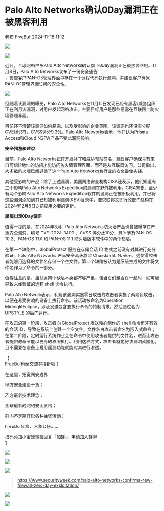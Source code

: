 #  Palo Alto Networks确认0Day漏洞正在被黑客利用   
老布  FreeBuf   2024-11-18 11:12  
  
![](https://mmbiz.qpic.cn/mmbiz_gif/oQ6bDiaGhdyoFWEgZIHic7sqnootFEuOic7RlQNGhKY6d2ZESG3WpiaTMRlD0z4xO6mQrTZjkWHCkMpO2QtCfUJH6g/640?wx_fmt=gif&from=appmsg&wxfrom=5&wx_lazy=1&tp=webp "")  
  
  
![](https://mmbiz.qpic.cn/mmbiz_jpg/qq5rfBadR39tmyyDlVsmZoccz4K8eSN6RPRgib1aj9AdQYhvDeoDlBUnia4k5gJX8icJUxKnH8wfaDny2tFiad8yuw/640?wx_fmt=jpeg&from=appmsg "")  
  
  
近日，全球网络巨头Palo Alto Networks确认旗下0Day漏洞正在被黑客利用。11月8日，Palo Alto Networks发布了一份安全通告  
，警告客户PAN-OS管理界面中存在一个远程代码执行漏洞，并建议客户确保PAN-OS管理界面访问的安全性。  
  
  
![](https://mmbiz.qpic.cn/mmbiz_jpg/qq5rfBadR39tmyyDlVsmZoccz4K8eSN6cHfohWMRZSkY8icEo6XAJ7QsGaGC2Dnia3076fNUJm4F5h7ibvq0ls6lw/640?wx_fmt=jpeg&from=appmsg "")  
  
  
但随着该漏洞的曝光，Palo Alto Networks在11月15日发现已经有黑客/威胁组织正在利用该漏洞，对用户发起网络攻击，主要目标用户是那些暴露在互联网上防火墙管理界面。  
  
  
目前还不清楚该漏洞如何暴露，以及受影响的企业范围。该漏洞也还没有分配CVE标识符，CVSS评分9.3分。Palo Alto Networks表示，他们认为Prisma Access和Cloud NGFW产品不受此漏洞影响。  
  
  
**安全措施和建议**  
  
  
  
目前，Palo Alto Networks正在开发补丁和威胁预防签名，建议客户确保只有来自可信IP地址的访问才能访问防火墙管理界面，而不是从互联网访问。公司指出，大多数防火墙已经遵循了这一Palo Alto Networks和行业的安全最佳实践。  
  
  
其他受影响的产品：除了上述漏洞，美国网络安全机构CISA还表示，他们知道有三个影响Palo Alto Networks Expedition的漏洞在野外被利用。CISA警告，至少有两个影响Palo Alto Networks Expedition软件的漏洞正在被积极利用，并已将这些漏洞添加到其已知被利用漏洞(KEV)目录中，要求联邦文职行政部门机构在2024年12月5日之前应用必要的更新。  
  
  
**屡屡出现0Day漏洞**  
  
  
  
值得一提的是，在2024年3月，Palo Alto Networks防火墙产品也曾被曝存在严重安全漏洞，编号 CVE-2024-3400 ，CVSS 评分达10分，具体涉及PAN-OS 10.2、PAN-OS 11.0 和 PAN-OS 11.1 防火墙版本软件中的两个缺陷。  
  
  
在第一个缺陷中，GlobalProtect 服务在存储会话 ID 格式之前没有对其进行充分验证。Palo Alto Networks 产品安全高级总监 Chandan B. N. 表示，这使得攻击者能够用选择的文件名存储一个空文件。第二个缺陷被认为是系统生成的文件将文件名作为了命令的一部分。  
  
  
值得注意的是，虽然这两个缺陷本身都不够严重，但当它们组合在一起时，就可能导致未经验证的远程 shell 命令执行。  
  
  
Palo Alto Network表示，利用该漏洞实施零日攻击的攻击者实施了两阶段攻击，以便在易受影响的设备上执行命令。该活动被命名为Operation MidnightEclipse，涉及发送包含要执行命令的特制请求，然后通过名为 UPSTYLE 的后门运行。  
  
  
在攻击的第一阶段，攻击者向 GlobalProtect 发送精心制作的 shell 命令而非有效的会话 ID，导致在系统上创建一个空文件，文件名由攻击者命名为嵌入式命令；在第二阶段，定时运行系统作业会在命令中使用攻击者提供的文件名，进而让攻击者提供的命令能以更高的权限执行。利用这种方式，攻击者就能将该漏洞武器化，且不需要在设备上启用遥测功能就能对其进行渗透。  
  
  
【  
FreeBuf粉丝交流群招新啦！  
  
在这里，拓宽网安边界  
  
甲方安全建设干货；  
  
乙方最新技术理念；  
  
全球最新的网络安全资讯；  
  
群内不定期开启各种抽奖活动；  
  
FreeBuf盲盒、大象公仔......  
  
扫码添加小蜜蜂微信回复「加群」，申请加入群聊  
】  
  
![](https://mmbiz.qpic.cn/mmbiz_jpg/qq5rfBadR3ich6ibqlfxbwaJlDyErKpzvETedBHPS9tGHfSKMCEZcuGq1U1mylY7pCEvJD9w60pWp7NzDjmM2BlQ/640?wx_fmt=other&wxfrom=5&wx_lazy=1&wx_co=1&retryload=2&tp=webp "")  
  
  
![](https://mmbiz.qpic.cn/mmbiz_png/oQ6bDiaGhdyodyXHMOVT6w8DobNKYuiaE7OzFMbpar0icHmzxjMvI2ACxFql4Wbu2CfOZeadq1WicJbib6FqTyxEx6Q/640?wx_fmt=other&wxfrom=5&wx_lazy=1&wx_co=1&tp=webp "")  
  
![](https://mmbiz.qpic.cn/mmbiz_png/qq5rfBadR3icEEJemUSFlfufMicpZeRJZJ61icYlLmBLDpdYEZ7nIzpGovpHjtxITB6ibiaC3R5hoibVkQsVLQfdK57w/640?wx_fmt=other&wxfrom=5&wx_lazy=1&wx_co=1&retryload=2&tp=webp "")  
> https://www.securityweek.com/palo-alto-networks-confirms-new-firewall-zero-day-exploitation/  
  
>   
>   
>   
>   
>   
>   
>   
>   
>   
>   
>   
>   
>   
>   
  
  
![](https://mmbiz.qpic.cn/mmbiz_png/qq5rfBadR3icEEJemUSFlfufMicpZeRJZJ7JfyOicficFrgrD4BHnIMtgCpBbsSUBsQ0N7pHC7YpU8BrZWWwMMghoQ/640?wx_fmt=other&wxfrom=5&wx_lazy=1&wx_co=1&tp=webp "")  
  
[](https://mp.weixin.qq.com/s?__biz=MjM5NjA0NjgyMA==&mid=2651302087&idx=1&sn=29d91904d6471c4b09f4e574ba18a9b2&chksm=bd1c3a4c8a6bb35aa4ddffc0f3e2e6dad475257be18f96f5150c4e948b492f32b1911a6ea435&token=21436342&lang=zh_CN&scene=21#wechat_redirect)  
  
[](https://mp.weixin.qq.com/s?__biz=MjM5NjA0NjgyMA==&mid=2651302006&idx=1&sn=18f06c456804659378cf23a5c474e775&scene=21#wechat_redirect)  
  
[](https://mp.weixin.qq.com/s?__biz=MjM5NjA0NjgyMA==&mid=2651253272&idx=1&sn=82468d927062b7427e3ca8a912cb2dc7&scene=21#wechat_redirect)  
  
![](https://mmbiz.qpic.cn/mmbiz_gif/qq5rfBadR3icF8RMnJbsqatMibR6OicVrUDaz0fyxNtBDpPlLfibJZILzHQcwaKkb4ia57xAShIJfQ54HjOG1oPXBew/640?wx_fmt=gif&wxfrom=5&wx_lazy=1&tp=webp "")  
  
